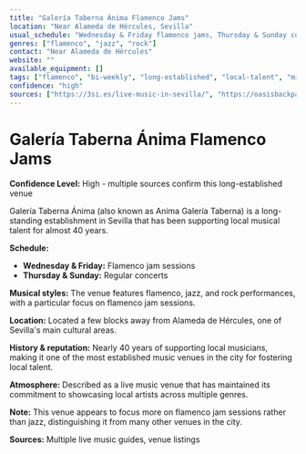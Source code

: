 ```yaml
---
title: "Galería Taberna Ánima Flamenco Jams"
location: "Near Alameda de Hércules, Sevilla"
usual_schedule: "Wednesday & Friday flamenco jams, Thursday & Sunday concerts"
genres: ["flamenco", "jazz", "rock"]
contact: "Near Alameda de Hércules"
website: ""
available_equipment: []
tags: ["flamenco", "bi-weekly", "long-established", "local-talent", "mixed-programming"]
confidence: "high"
sources: ["https://3si.es/live-music-in-sevilla/", "https://oasisbackpackershostels.com/best-live-music-clubs-and-venues-in-seville-spain/", "https://south.tours/magazine/live-music-in-seville-top-15-unmissable-places/"]
---
```


# Galería Taberna Ánima Flamenco Jams

**Confidence Level:** High - multiple sources confirm this long-established venue

Galería Taberna Ánima (also known as Anima Galería Taberna) is a long-standing establishment in Sevilla that has been supporting local musical talent for almost 40 years.

**Schedule:**
- **Wednesday & Friday:** Flamenco jam sessions
- **Thursday & Sunday:** Regular concerts

**Musical styles:** The venue features flamenco, jazz, and rock performances, with a particular focus on flamenco jam sessions.

**Location:** Located a few blocks away from Alameda de Hércules, one of Sevilla's main cultural areas.

**History & reputation:** Nearly 40 years of supporting local musicians, making it one of the most established music venues in the city for fostering local talent.

**Atmosphere:** Described as a live music venue that has maintained its commitment to showcasing local artists across multiple genres.

**Note:** This venue appears to focus more on flamenco jam sessions rather than jazz, distinguishing it from many other venues in the city.

**Sources:** Multiple live music guides, venue listings